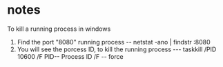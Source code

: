 # notes
To kill a running process in windows
1. Find the port "8080" running process
-- netstat -ano | findstr :8080
2. You will see the porcess ID, to kill the running process
--- taskkill /PID 10600 /F 
PID-- Process ID
/F -- force
